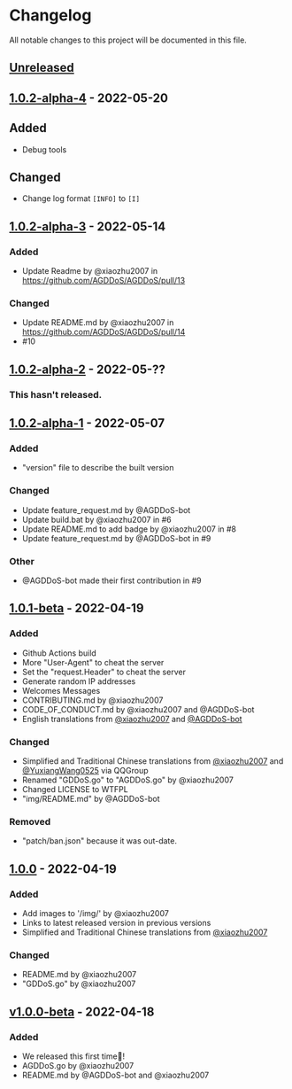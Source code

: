 # Changelog
All notable changes to this project will be documented in this file.

## [Unreleased]

## [1.0.2-alpha-4] - 2022-05-20
## Added
- Debug tools

## Changed
- Change log format `[INFO]` to `[I]`

## [1.0.2-alpha-3] - 2022-05-14
### Added
- Update Readme by @xiaozhu2007 in https://github.com/AGDDoS/AGDDoS/pull/13

### Changed
- Update README.md by @xiaozhu2007 in https://github.com/AGDDoS/AGDDoS/pull/14
- #10

## [1.0.2-alpha-2] - 2022-05-??
### This hasn't released.


## [1.0.2-alpha-1] - 2022-05-07
### Added
- "version" file to describe the built version

### Changed
- Update feature_request.md by @AGDDoS-bot
- Update build.bat by @xiaozhu2007 in #6
- Update README.md to add badge by @xiaozhu2007 in #8
- Update feature_request.md by @AGDDoS-bot in #9

### Other
- @AGDDoS-bot made their first contribution in #9

## [1.0.1-beta] - 2022-04-19
### Added
- Github Actions build
- More "User-Agent" to cheat the server
- Set the "request.Header" to cheat the server
- Generate random IP addresses
- Welcomes Messages
- CONTRIBUTING.md by @xiaozhu2007
- CODE_OF_CONDUCT.md by @xiaozhu2007 and @AGDDoS-bot
- English translations from [@xiaozhu2007](https://github.com/xiaozhu2007) and [@AGDDoS-bot](https://github.com/AGDDoS-bot)


### Changed
- Simplified and Traditional Chinese translations from [@xiaozhu2007](https://github.com/xiaozhu2007) and [@YuxiangWang0525](https://github.com/YuxiangWang0525) via QQGroup
- Renamed "GDDoS.go" to "AGDDoS.go" by @xiaozhu2007
- Changed LICENSE to WTFPL
- "img/README.md" by @AGDDoS-bot

### Removed
- "patch/ban.json" because it was out-date.

## [1.0.0] - 2022-04-19
### Added
- Add images to '/img/' by @xiaozhu2007
- Links to latest released version in previous versions
- Simplified and Traditional Chinese translations from [@xiaozhu2007](https://github.com/xiaozhu2007)

### Changed
- README.md by @xiaozhu2007
- "GDDoS.go" by @xiaozhu2007

## [v1.0.0-beta] - 2022-04-18

### Added
- We released this first time🎉!
- AGDDoS.go by @xiaozhu2007
- README.md by @AGDDoS-bot and @xiaozhu2007


[Unreleased]: https://github.com/AGDDoS/AGDDoS/compare/1.0.2-alpha-4...HEAD
[1.0.2-alpha-4]: https://github.com/AGDDoS/AGDDoS/compare/1.0.2-alpha-3...1.0.2-alpha-4
[1.0.2-alpha-3]: https://github.com/AGDDoS/AGDDoS/compare/8c553e1461d09aa178906a925995762a801719e6...1.0.2-alpha-3
[1.0.2-alpha-2]: https://github.com/AGDDoS/AGDDoS/compare/1.0.2-beta-1...8c553e1461d09aa178906a925995762a801719e6
[1.0.2-alpha-1]: https://github.com/AGDDoS/AGDDoS/compare/v1.0.1-beta...1.0.2-alpha-1
[1.0.1-beta]: https://github.com/AGDDoS/AGDDoS/compare/v1.0.0...v1.0.1-beta
[1.0.0]: https://github.com/AGDDoS/AGDDoS/compare/v1.0.0-beta...v1.0.0
[v1.0.0-beta]: https://github.com/AGDDoS/AGDDoS/compare/v1.0.0-beta...v1.0.0